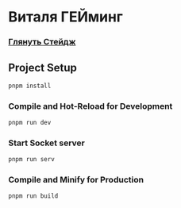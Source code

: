 # Виталя ГЕЙминг

### [Глянуть Стейдж](https://game-nuga.onrender.com/)

## Project Setup

```sh
pnpm install
```

### Compile and Hot-Reload for Development

```sh
pnpm run dev
```

### Start Socket server

```sh
pnpm run serv
```

### Compile and Minify for Production

```sh
pnpm run build
```
